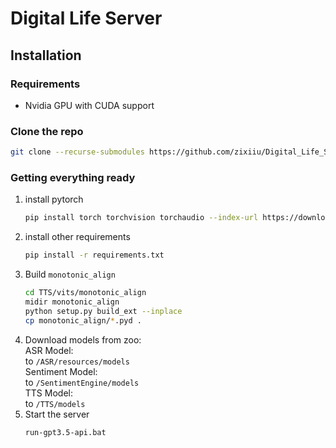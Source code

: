 # Digital Life Server
## Installation
### Requirements
- Nvidia GPU with CUDA support
### Clone the repo
```bash
git clone --recurse-submodules https://github.com/zixiiu/Digital_Life_Server.git 
```
### Getting everything ready
1. install pytorch
    ```bash
    pip install torch torchvision torchaudio --index-url https://download.pytorch.org/whl/cu118
    ```
2. install other requirements
    ```bash
    pip install -r requirements.txt
    ```
3. Build `monotonic_align`
   ```bash
   cd TTS/vits/monotonic_align
   midir monotonic_align
   python setup.py build_ext --inplace
   cp monotonic_align/*.pyd .
   ```
4. Download models from zoo:  
   ASR Model:   
   to `/ASR/resources/models`  
   Sentiment Model:  
   to `/SentimentEngine/models`  
   TTS Model:  
   to `/TTS/models`
5. Start the server
    ```bash
    run-gpt3.5-api.bat
    ```